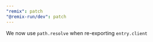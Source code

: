 ```yaml
---
"remix": patch
"@remix-run/dev": patch
---
```


We now use `path.resolve` when re-exporting `entry.client`
